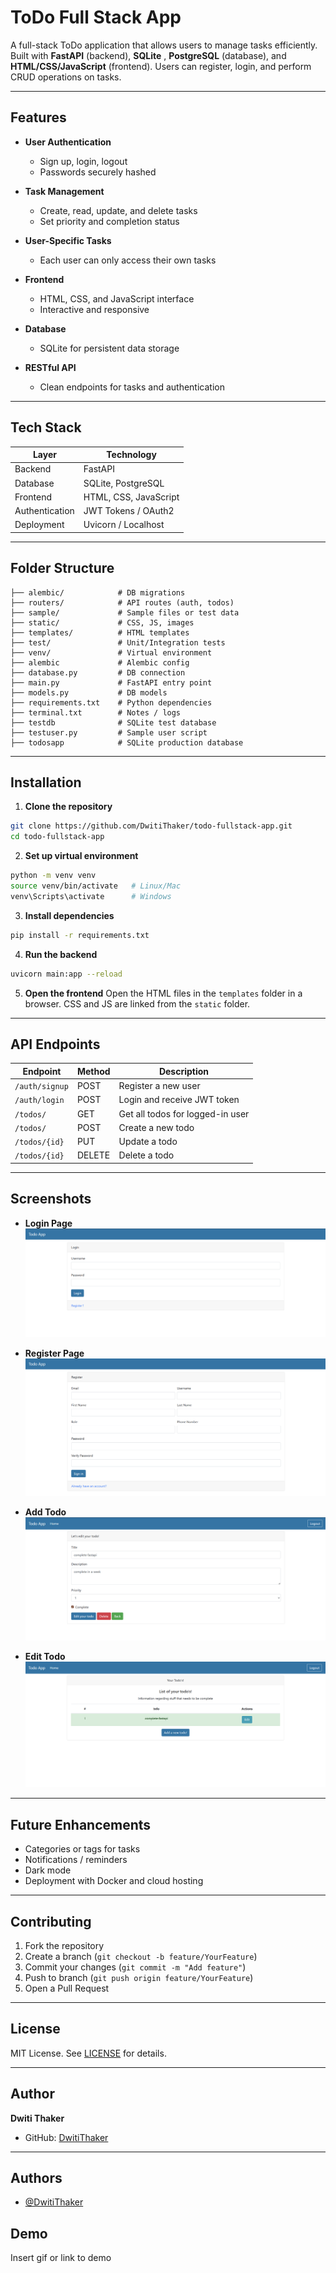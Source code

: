 

# ToDo Full Stack App 

A full-stack ToDo application that allows users to manage tasks efficiently. Built with **FastAPI** (backend), **SQLite** , **PostgreSQL** (database), and **HTML/CSS/JavaScript** (frontend). Users can register, login, and perform CRUD operations on tasks.

---

## Features

* **User Authentication**

  * Sign up, login, logout
  * Passwords securely hashed
* **Task Management**

  * Create, read, update, and delete tasks
  * Set priority and completion status
* **User-Specific Tasks**

  * Each user can only access their own tasks
* **Frontend**

  * HTML, CSS, and JavaScript interface
  * Interactive and responsive
* **Database**

  * SQLite for persistent data storage
* **RESTful API**

  * Clean endpoints for tasks and authentication

---

## Tech Stack

| Layer          | Technology            |
| -------------- | --------------------- |
| Backend        | FastAPI               |
| Database       | SQLite, PostgreSQL    |
| Frontend       | HTML, CSS, JavaScript |
| Authentication | JWT Tokens / OAuth2   |
| Deployment     | Uvicorn / Localhost   |

---

## Folder Structure

```
├── alembic/            # DB migrations
├── routers/            # API routes (auth, todos)
├── sample/             # Sample files or test data
├── static/             # CSS, JS, images
├── templates/          # HTML templates
├── test/               # Unit/Integration tests
├── venv/               # Virtual environment
├── alembic             # Alembic config
├── database.py         # DB connection
├── main.py             # FastAPI entry point
├── models.py           # DB models
├── requirements.txt    # Python dependencies
├── terminal.txt        # Notes / logs
├── testdb              # SQLite test database
├── testuser.py         # Sample user script
├── todosapp            # SQLite production database
```

---

## Installation

1. **Clone the repository**

```bash
git clone https://github.com/DwitiThaker/todo-fullstack-app.git
cd todo-fullstack-app
```

2. **Set up virtual environment**

```bash
python -m venv venv
source venv/bin/activate   # Linux/Mac
venv\Scripts\activate      # Windows
```

3. **Install dependencies**

```bash
pip install -r requirements.txt
```

4. **Run the backend**

```bash
uvicorn main:app --reload
```

5. **Open the frontend**
   Open the HTML files in the `templates` folder in a browser. CSS and JS are linked from the `static` folder.

---

## API Endpoints

| Endpoint       | Method | Description                      |
| -------------- | ------ | -------------------------------- |
| `/auth/signup` | POST   | Register a new user              |
| `/auth/login`  | POST   | Login and receive JWT token      |
| `/todos/`      | GET    | Get all todos for logged-in user |
| `/todos/`      | POST   | Create a new todo                |
| `/todos/{id}`  | PUT    | Update a todo                    |
| `/todos/{id}`  | DELETE | Delete a todo                    |

---

## Screenshots

* **Login Page**  
  ![Login Page](Images/img1.png)

* **Register Page**  
  ![Dashboard](Images/img2.png)

* **Add Todo**  
  ![Add Todo](Images/img3.png)

* **Edit Todo**  
  ![Edit Todo](Images/img4.png)

---

## Future Enhancements

* Categories or tags for tasks
* Notifications / reminders
* Dark mode
* Deployment with Docker and cloud hosting

---

## Contributing

1. Fork the repository
2. Create a branch (`git checkout -b feature/YourFeature`)
3. Commit your changes (`git commit -m "Add feature"`)
4. Push to branch (`git push origin feature/YourFeature`)
5. Open a Pull Request

---

## License

MIT License. See [LICENSE](LICENSE) for details.

---

## Author

**Dwiti Thaker**

* GitHub: [DwitiThaker](https://github.com/DwitiThaker)

---





## Authors

- [@DwitiThaker](https://github.com/DwitiThaker)


## Demo

Insert gif or link to demo

